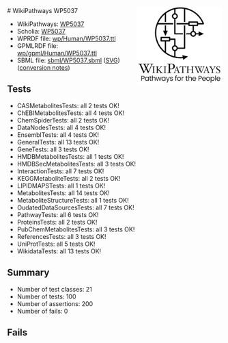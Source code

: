 <img style="float: right; width: 200px" src="../logo.png" />
# WikiPathways WP5037

* WikiPathways: [WP5037](https://identifiers.org/wikipathways:WP5037)
* Scholia: [WP5037](https://scholia.toolforge.org/wikipathways/WP5037)
* WPRDF file: [wp/Human/WP5037.ttl](../wp/Human/WP5037.ttl)
* GPMLRDF file: [wp/gpml/Human/WP5037.ttl](../wp/gpml/Human/WP5037.ttl)
* SBML file: [sbml/WP5037.sbml](../sbml/WP5037.sbml) ([SVG](../sbml/WP5037.svg)) ([conversion notes](../sbml/WP5037.txt))

## Tests
* CASMetabolitesTests: all 2 tests OK!
* ChEBIMetabolitesTests: all 4 tests OK!
* ChemSpiderTests: all 2 tests OK!
* DataNodesTests: all 4 tests OK!
* EnsemblTests: all 4 tests OK!
* GeneralTests: all 13 tests OK!
* GeneTests: all 3 tests OK!
* HMDBMetabolitesTests: all 1 tests OK!
* HMDBSecMetabolitesTests: all 3 tests OK!
* InteractionTests: all 7 tests OK!
* KEGGMetaboliteTests: all 2 tests OK!
* LIPIDMAPSTests: all 1 tests OK!
* MetabolitesTests: all 14 tests OK!
* MetaboliteStructureTests: all 1 tests OK!
* OudatedDataSourcesTests: all 7 tests OK!
* PathwayTests: all 6 tests OK!
* ProteinsTests: all 2 tests OK!
* PubChemMetabolitesTests: all 3 tests OK!
* ReferencesTests: all 3 tests OK!
* UniProtTests: all 5 tests OK!
* WikidataTests: all 13 tests OK!


## Summary

* Number of test classes: 21
* Number of tests: 100
* Number of assertions: 200
* Number of fails: 0

## Fails

